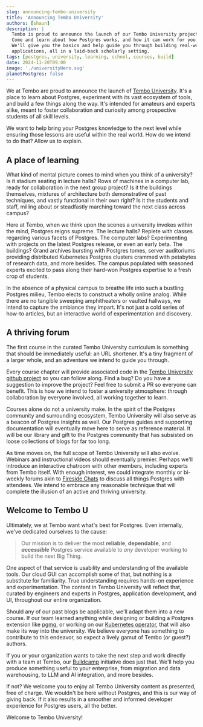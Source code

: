 ```yaml
---
slug: announcing-tembo-university
title: 'Announcing Tembo University'
authors: [shaun]
description: |
  Tembo is proud to announce the launch of our Tembo University project!
  Come and learn about how Postgres works, and how it can work for you.
  We'll give you the basics and help guide you through building real-world
  applications, all in a laid-back scholarly setting.
tags: [postgres, university, learning, school, courses, build]
date: 2024-11-20T09:00
image: './universityHero.svg'
planetPostgres: false
---
```


We at Tembo are proud to announce the launch of [Tembo University](/university/). It's a place to learn about Postgres, experiment with its vast ecosystem of tools, and build a few things along the way. It's intended for amateurs and experts alike, meant to foster collaboration and curiosity among prospective students of all skill levels.

We want to help bring your Postgres knowledge to the next level while ensuring those lessons are useful within the real world. How do we intend to do that? Allow us to explain.

## A place of learning

What kind of mental picture comes to mind when you think of a university? Is it stadium seating in lecture halls? Rows of machines in a computer lab, ready for collaboration in the next group project? Is it the buildings themselves, mixtures of architecture both demonstrative of past techniques, and vastly functional in their own right? Is it the students and staff, milling about or steadfastly marching toward the next class across campus?

Here at Tembo, when we think upon the scenes a university invokes within the mind, Postgres reigns supreme. The lecture halls? Replete with classes regarding various facets of Postgres. The computer labs? Experimenting with projects on the latest Postgres release, or even an early beta. The buildings? Grand archives bursting with Postgres tomes, server auditoriums providing distributed Kubernetes Postgres clusters crammed with petabytes of research data, and more besides. The campus populated with seasoned experts excited to pass along their hard-won Postgres expertise to a fresh crop of students.

In the absence of a physical campus to breathe life into such a bustling Postgres milieu, Tembo elects to construct a wholly online analog. While there are no tangible sweeping amphitheaters or vaulted hallways, we intend to capture the ambiance they impart. It's not just a cold series of how-to articles, but an interactive world of experimentation and discovery.

## A thriving forum

The first course in the curated Tembo University curriculum is something that should be immediately useful: an URL shortener. It's a tiny fragment of a larger whole, and an adventure we intend to guide you through.

Every course chapter will provide associated code in the [Tembo University github project](https://github.com/tembo-io/tembo-u) so you can follow along. Find a bug? Do you have a suggestion to improve the project? Feel free to submit a PR so everyone can benefit. This is how we intend to foster a university atmosphere: through collaboration by everyone involved, all working together to learn.

Courses alone do not a university make. In the spirit of the Postgres community and surrounding ecosystem, Tembo University will also serve as a beacon of Postgres insights as well. Our Postgres guides and supporting documentation will eventually move here to serve as reference material. It will be our library and gift to the Postgres community that has subsisted on loose collections of blogs for far too long.

As time moves on, the full scope of Tembo University will also evolve. Webinars and instructional videos should eventually premier. Perhaps we'll introduce an interactive chatroom with other members, including experts from Tembo itself. With enough interest, we could integrate monthly or bi-weekly forums akin to [Fireside Chats](https://en.wikipedia.org/wiki/Fireside_chats) to discuss all things Postgres with attendees. We intend to embrace any reasonable technique that will complete the illusion of an active and thriving university.

## Welcome to Tembo U

Ultimately, we at Tembo want what's best for Postgres. Even internally, we've dedicated ourselves to the cause:

> Our mission is to deliver the most **reliable**, **dependable**, and **_accessible_** Postgres service available to _any_ developer working to build the next Big Thing.

One aspect of that service is usability and understanding of the available tools. Our cloud GUI can accomplish some of that, but nothing is a substitute for familiarity. True understanding requires hands-on experience and experimentation. The content in Tembo University will reflect that, curated by engineers and experts in Postgres, application development, and UI, throughout our entire organization.

Should any of our past blogs be applicable, we'll adapt them into a new course. If our team learned anything while designing or building a Postgres extension like [pgmq](https://github.com/tembo-io/pgmq), or working on our [Kubernetes operator](https://github.com/tembo-io/tembo), that will also make its way into the university. We believe everyone has something to contribute to this endeavor, so expect a lively gamut of Tembo (or guest?) authors.

If you or your organization wants to take the next step and work directly with a team at Tembo, our [Buildcamp](/solutions/buildcamp/) initiative does just that. We'll help you produce something useful to your enterprise, from migration and data warehousing, to LLM and AI integration, and more besides.

If not? We welcome you to enjoy all Tembo University content as presented, free of charge. We wouldn't be here without Postgres, and this is our way of giving back. If it also results in a smoother and informed developer experience for Postgres users, all the better.

Welcome to Tembo University!
